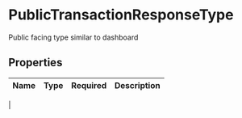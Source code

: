 # PublicTransactionResponseType

Public facing type similar to dashboard

## Properties

| Name | Type | Required | Description |
| ------------ | ------------- | ------------- | ------------- |
| 


